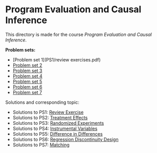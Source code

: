 # Program Evaluation and Causal Inference

This directory is made for the course *Program Evaluation and Causal Inference*.

**Problem sets:**

* [Problem set 1](PS1/review exercises.pdf)
* [Problem set 2](PS2/treatment_effects.pdf)
* [Problem set 3](PS3/randomized_experiment.pdf)
* [Problem set 4](PS4/PS4_iv.pdf)
* [Problem set 5](PS5/did_2021.pdf)
* [Problem set 6](PS6/rdd_2021.pdf)
* [Problem set 7](PS7/matching_2021.pdf)

Solutions and corresponding topic:

* Solutions to PS1: [Review Exercise](PS1/PS1.pdf)
* Solutions to PS2: [Treatment Effects](PS2/PS2.html)
* Solutions to PS3: [Randomized Experiments](PS3/PS3.html)
* Solutions to PS4: [Instrumental Variables](PS4/PS4.html)
* Solutions to PS5: [Difference in Differences](PS5/PS5.html)
* Solutions to PS6: [Regression Discontinuity Design](PS6/PS6.html)
* Solutions to PS7: [Matching](PS7/PS7.html)

